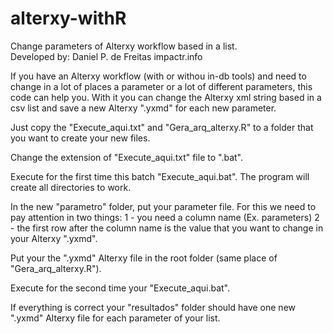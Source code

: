 # alterxy-withR
Change parameters of Alterxy workflow based in a list. <br>
Developed by: Daniel P. de Freitas impactr.info

If you have an Alterxy workflow (with or withou in-db tools) and need to change in a lot of places a parameter or a lot of different parameters, this code can help you. With it you can change the Alterxy xml string based in a csv list and save a new Alterxy ".yxmd" for each new parameter.

Just copy the "Execute_aqui.txt" and "Gera_arq_alterxy.R" to a folder that you want to create your new files. 

Change the extension of "Execute_aqui.txt" file to ".bat".

Execute for the first time this batch "Execute_aqui.bat". The program will create all directories to work. 

In the new "parametro" folder, put your parameter file. For this we need to pay attention in two things:
1 - you need a column name (Ex. parameters)
2 - the first row after the column name is the value that you want to change in your Alterxy ".yxmd". 

Put your the ".yxmd" Alterxy file in the root folder (same place of "Gera_arq_alterxy.R").

Execute for the second time your "Execute_aqui.bat".

If everything is correct your "resultados" folder should have one new ".yxmd" Alterxy file for each parameter of your list.
